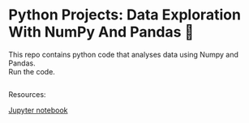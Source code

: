 # Python Projects: Data Exploration With NumPy And Pandas 🐍

This repo contains python code that analyses data using Numpy and Pandas.<br>
Run the code.

![]()

Resources: <br>


[Jupyter notebook](https://github.com/natnew/Python-Projects-Data-Exploration-With-NumPy-And-Pandas/blob/main/Data_Exploration.ipynb)
